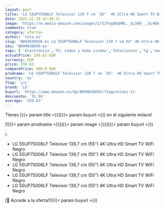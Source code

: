 ```yaml
---
layout: post
title: 'LG 55UP75006LF Televisor 139 7 cm  55"  4K Ultra HD Smart TV WiFi Negro'
date: 2021-12-19 22:56:21
image: 'https://m.media-amazon.com/images/I/51FUg9DqHML._SL500_._SL400_.jpg'
comments: true
category: ofertas
author: 'tole.es'
slug: 'B094KXD65K-es LG 55UP75006LF Televisor 139 7 cm 55" 4K Ultra HD Smart TV...'
sku: 'B094KXD65K-es'
tags: [ 'Electrónica','TV, vídeo y home cinema','Televisores','lg','smart','televisor','tv', ]
actualPrice: 339.63 EUR
currency: EUR
price: 339.63
comparePrice: 499.0 EUR
prodname: 'LG 55UP75006LF Televisor 139 7 cm  55"  4K Ultra HD Smart TV WiFi Negro'
country: 'es'
flag: '🇪🇸'
brand: 'LG'
buyurl: 'https://www.amazon.es/dp/B094KXD65K/?tag=tolees-21'
descuento: '31.94'
average: '339.63'
---
```


Tienes [{{< param title >}}]({{< param buyurl >}}) en el siguiente enlace!

[![{{< param prodname >}}]({{< param image >}})]({{< param buyurl >}})

ℹ️:

- LG 55UP75006LF Televisor 139,7 cm (55") 4K Ultra HD Smart TV WiFi Negro
- LG 55UP75006LF Televisor 139,7 cm (55") 4K Ultra HD Smart TV WiFi Negro
- LG 55UP75006LF Televisor 139,7 cm (55") 4K Ultra HD Smart TV WiFi Negro
- LG 55UP75006LF Televisor 139,7 cm (55") 4K Ultra HD Smart TV WiFi Negro
- LG 55UP75006LF Televisor 139,7 cm (55") 4K Ultra HD Smart TV WiFi Negro

[🛒 Accede a la oferta!!]({{< param buyurl >}})
